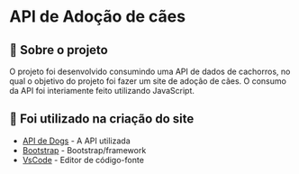 # API de Adoção de cães

## 🚀 Sobre o projeto

O projeto foi desenvolvido consumindo uma API de dados de cachorros, no qual o objetivo do projeto foi fazer 
um site de adoção de cães. O consumo da API foi interiamente feito utilizando JavaScript.

## 📢 Foi utilizado na criação do site

* [API de Dogs](https://dog.ceo/dog-api/documentation/) - A API utilizada
* [Bootstrap](https://getbootstrap.com.br/) - Bootstrap/framework
* [VsCode](https://code.visualstudio.com/) - Editor de código-fonte


